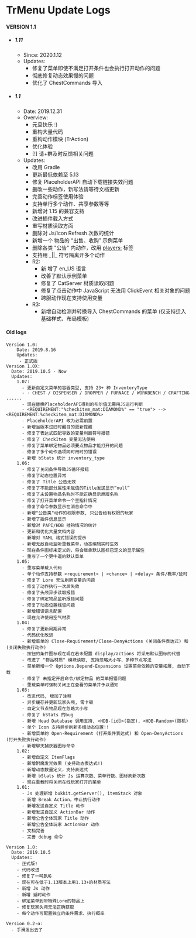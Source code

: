 # TrMenu Update Logs #

#### VERSION 1.1
  - ##### 1.11
    - Since: 2020.1.12
    - Updates:
      - 修复了菜单即使不满足打开条件也会执行打开动作的问题
      - 彻底修复动态效果慢的问题
      - 优化了 ChestCommands 导入
  - ##### 1.1
    - Date: 2019.12.31
    - Overview:
      - 元旦快乐 :)
      - 重构大量代码
      - 重构动作模块 (TrAction)
      - 优化体验
      - [!] 请+群及时反馈相关问题 
    - Updates:
      - 改用 Gradle
      - 更新最低依赖至 5.13
      - 修复 PlaceholderAPI 自动下载链接失效问题
      - 删改一些动作，新写法请等待文档更新
      - 完善动作标签使用体验
      - 支持单行多个动作、共享参数等等
      - 新增对 1.15 的兼容支持
      - 改进插件载入方式
      - 重写材质读取方面
      - 删除对 Js/Icon Refresh 次数的统计
      - 新增一个 物品的 “出售、收购” 示例菜单
      - 删除各类 "公告" 内动作，改用 <players:> 标签
      - 支持用 \_||\_ 符号隔离开多个动作
      - R2:
        - 新 增了 en_US 语言
        - 改善了默认示例菜单
        - 修复了 CatServer 材质读取问题
        - 修复了点击动作中 JavaScript 无法用 ClickEvent 相关对象的问题
        - 跨服动作现在支持使用变量
      - R3:
        - 新增自动检测并转换导入 ChestCommands 的菜单 (仅支持迁入基础样式、布局模板)

#### Old logs
	Version 1.0:
		Date: 2019.8.16
		Updates:
		 - 正式版
	Version 1.0X:
      Date: 2019.10.5 - Now
      Updates:
        1.07:
          - 更新自定义菜单的容器类型, 支持 23+ 种 InventoryType
          - · CHEST / DISPENSER / DROPPER / FURNACE / WORKBENCH / CRAFTING ......
          - 现在替换PlaceholderAPI得到的布尔值无需用JS进行判断
          - <REQUIREMENT:"%checkitem_mat:DIAMOND%" == "true"> --> <REQUIREMENT:%checkitem_mat:DIAMOND%>
          - PlaceholderAPI 改为必需前置
          - 新增当版本过旧时醒目的更新提醒
          - 修复了表达式匹配导致的变量判断符号报错
          - 修复了 CheckItem 变量无法使用
          - 修复了菜单绑定物品必须要点物品才能打开的问题
          - 修复了多个动作选项同时用时的错误
          - 新增 bStats 统计 inventory_type
        1.06:
          - 修复了关闭条件导致JS循环报错
          - 修复了动态位置异常
          - 修复了 Title 公告无效
          - 修复了不能部分属性未赋值的Title发送显示“null”
          - 修复了未设置物品名称时不能正确显示原版名称
          - 修复了打开菜单命令一个空指针情况
          - 修复了命令参数显示在消息命令中
          - 新增"公告类"动作的权限参数, 只公告给有权限的玩家
          - 新增了插件信息显示
          - 新增对 PAPI/HDB 挂钩情况的统计
          - 更新和优化大量文档内容
          - 新增对 YAML 格式错误的提示
          - 新增无敌自动监听重载菜单，动态编辑实时生效
          - 现在条件图标未定义的，将会继承默认图标已定义的显示属性
          - 重写了一个更牛逼的默认菜单
        1.05:
          - 重写菜单载入代码
          - 单个动作支持参数 <requirement> | <chance> | <delay> 条件/概率/延时
          - 修复了 Lore 无法刷新变量的问题
          - 修复了动作执行一次后失效
          - 修复了头颅异步读取报错
          - 修复了绑定物品监听报错问题
          - 修复了动态位置残留问题
          - 新增错误语言配置
          - 现在允许使用空气材质
        1.04:
          - 修复了更新周期异常
          - 代码优化改进
          - 新增菜单的 Close-Requirement/Close-DenyActions (关闭条件表达式) 和 (关闭失败执行动作)
          - 按钮的条件图标现在现在若未配置 display/actions 将采用默认图标的代替
          - 改进了 "物品材质" 模块读取, 支持忽略大小写、多种节点写法
          - 菜单新增一个 Options.Depend-Expansions 设置菜单依赖的变量拓展, 自动下载
          - 修复了 未指定开启命令/绑定物品 的菜单报错问题
          - 重载菜单时强制关闭正在查看的菜单并予以通知
        1.03:
          - 改进代码, 增加了注释
          - 异步缓存并更新玩家头颅, 零卡顿
          - 自定义节点物品现在忽略大小写
          - 修复了 bStats 的bug
          - 新增 Head Database 调用支持, <HDB-[id]>(指定), <HDB-Random>(随机)
          - 单个 Icon 支持异步刷新多组动态位置!!
          - 新增菜单的 Open-Requirement (打开条件表达式) 和 Open-DenyActions (打开失败执行动作)
          - 新增聊天捕获器图标命令
        1.02:
          - 新增自定义 ItemFlags
          - 新增附魔发光效果 (支持动态表达式!)
          - 新增动态数量定义，支持表达式
          - 新增 bStats 统计 Js 运算次数、菜单行数、图标刷新次数
          - 现在重载时将关闭在线玩家打开的菜单
        1.01:
          - Js 处理新增 bukkit.getServer(), itemStack 对象
          - 新增 Break Action，中止执行动作
          - 新增发送自定义 Title 动作
          - 新增发送自定义 ActionBar 动作
          - 新增公告全体玩家 Title 动作
          - 新增公告全体玩家 ActionBar 动作
          - 文档完善
          - 完善 debug 命令
    
    Version 1.0:
      Date: 2019.10.5
      Updates:
        - 正式版!
        - 代码改进
        - 修复了一吨BUG
        - 现在可在低于1.13版本上用1.13+的材质写法
        - 新增 Js 动作
        - 新增 延时动作
        - 绑定菜单到带特殊Lore的物品上
        - 修复玩家头颅无法正确获取
        - 每个动作可配置独立的条件需求、执行概率
    
    Version 0.2-α:
      - 手滑发出去了